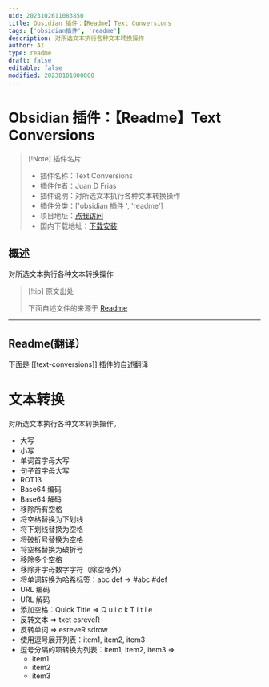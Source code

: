 ```yaml
---
uid: 2023102611083850
title: Obsidian 插件：【Readme】Text Conversions
tags: ['obsidian插件', 'readme']
description: 对所选文本执行各种文本转换操作
author: AI
type: readme
draft: false
editable: false
modified: 20230101000000
---
```


# Obsidian 插件：【Readme】Text Conversions

> [!Note] 插件名片
> - 插件名称：Text Conversions
> - 插件作者：Juan D Frias
> - 插件说明：对所选文本执行各种文本转换操作
> - 插件分类：['obsidian 插件 ', 'readme']
> - 项目地址：[点我访问](https://github.com/ironsigma/obsidian-text-conversions)
> - 国内下载地址：[下载安装](https://pkmer.cn/products/plugin/pluginMarket/?text-conversions)

## 概述

对所选文本执行各种文本转换操作

> [!tip] 原文出处
>
>下面自述文件的来源于 [Readme](https://ghproxy.net/https://raw.githubusercontent.com/ironsigma/obsidian-text-conversions/main/README.md)
>

---

## Readme(翻译）

下面是 [[text-conversions]] 插件的自述翻译

# 文本转换

对所选文本执行各种文本转换操作。

- 大写
- 小写
- 单词首字母大写
- 句子首字母大写
- ROT13
- Base64 编码
- Base64 解码
- 移除所有空格
- 将空格替换为下划线
- 将下划线替换为空格
- 将破折号替换为空格
- 将空格替换为破折号
- 移除多个空格
- 移除非字母数字字符（除空格外）
- 将单词转换为哈希标签：abc def -> #abc #def
- URL 编码
- URL 解码
- 添加空格：Quick Title => Q u i c k T i t l e
- 反转文本 => txet esreveR
- 反转单词 => esreveR sdrow
- 使用逗号展开列表：item1, item2, item3
- 逗号分隔的项转换为列表：item1, item2, item3 =>
    - item1
    - item2
    - item3




